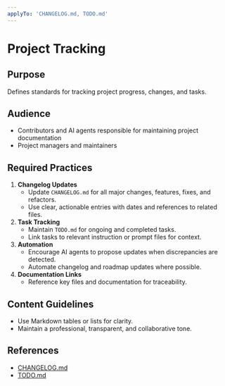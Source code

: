 ```yaml
---
applyTo: 'CHANGELOG.md, TODO.md'
---
```

# Project Tracking

## Purpose
Defines standards for tracking project progress, changes, and tasks.

## Audience
- Contributors and AI agents responsible for maintaining project documentation
- Project managers and maintainers

## Required Practices
1. **Changelog Updates**
   - Update `CHANGELOG.md` for all major changes, features, fixes, and refactors.
   - Use clear, actionable entries with dates and references to related files.
2. **Task Tracking**
   - Maintain `TODO.md` for ongoing and completed tasks.
   - Link tasks to relevant instruction or prompt files for context.
3. **Automation**
   - Encourage AI agents to propose updates when discrepancies are detected.
   - Automate changelog and roadmap updates where possible.
4. **Documentation Links**
   - Reference key files and documentation for traceability.

## Content Guidelines
- Use Markdown tables or lists for clarity.
- Maintain a professional, transparent, and collaborative tone.

## References
- [CHANGELOG.md](../../CHANGELOG.md)
- [TODO.md](../../TODO.md)